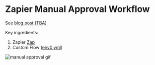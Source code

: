 # Zapier Manual Approval Workflow

See [blog post (TBA)](https://blog.env0.com/)

Key ingredients:
1. Zapier [Zap](https://zapier.com/shared/e134b0734ecb631705a8b7e56b43cf7f24c3b93c)
2. Custom Flow ([env0.yml](env0.yml))

![manual approval gif](./manual_approval.gif "manual approval workflow")
